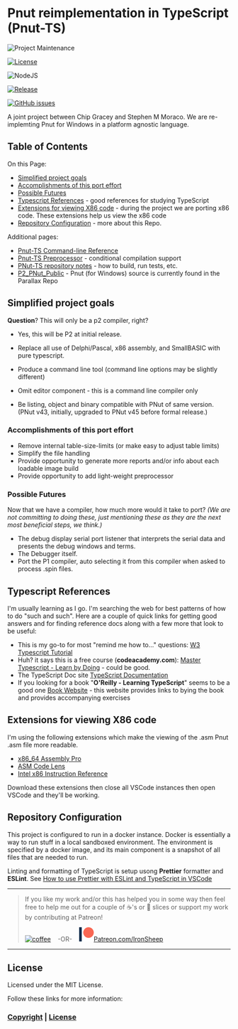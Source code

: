 # Pnut reimplementation in TypeScript (Pnut-TS)

![Project Maintenance][maintenance-shield]

[![License][license-shield]](LICENSE)

![NodeJS][node-badge]

[![Release][Release-shield]](https://github.com/ironsheep/Pnut-ts-dev/releases)

[![GitHub issues][Issues-shield]](https://github.com/ironsheep/Pnut-ts-dev/issues)

A joint project between Chip Gracey and Stephen M Moraco.
We are re-implemting Pnut for Windows in a platform agnostic language.

## Table of Contents

On this Page:

- [Simplified project goals](#simplified-project-goals)
- [Accomplishments of this port effort](#accomplishments-of-this-port-effort)
- [Possible Futures](#possible-futures)
- [Typescript References](#typescript-references) - good references for studying TypeScript
- [Extensions for viewing X86 code](#extensions-for-viewing-x86-code) - during the project we are porting x86 code. These extensions help us view the x86 code
- [Repository Configuration](#repository-configuration) - more about this Repo.

Additional pages:

- [Pnut-TS Command-line Reference](CommandLine.md) 
- [Pnut-TS Preprocessor](Preprocessor.md) - conditional compilation support
- [PNut-TS repository notes](BUILD-RUN.md) - how to build, run tests, etc.
- [P2\_PNut_Public](https://github.com/parallaxinc/P2_PNut_Public) - Pnut (for Windows) source is currently found in the Parallax Repo

## Simplified project goals

**Question**? This will only be a p2 compiler, right?
- Yes, this will be P2 at initial release. 

- Replace all use of Delphi/Pascal, x86 assembly, and SmallBASIC with pure typescript.
- Produce a command line tool (command line options may be slightly different)
- Omit editor component - this is a command line compiler only
- Be listing, object and binary compatible with PNut of same version. (PNut v43, initially, upgraded to PNut v45 before formal release.)

### Accomplishments of this port effort

- Remove internal table-size-limits (or make easy to adjust table limits)
- Simplify the file handling
- Provide opportunity to generate more reports and/or info about each loadable image build
- Provide opportunity to add light-weight preprocessor

### Possible Futures

Now that we have a compiler, how much more would it take to port?
*(We are not committing to doing these, just mentioning these as they are the next most beneficial steps, we think.)*

- The debug display serial port listener that interprets the serial data and presents the debug windows and terms.
- The Debugger itself.
- Port the P1 compiler, auto selecting it from this compiler when asked to process .spin files.

## Typescript References

I'm usually learning as I go. I'm searching the web for best patterns of how to do "such and such". Here are a couple of quick links for getting good answers and for finding reference docs along with a few more that look to be useful:

- This is my go-to for most "remind me how to..." questions: [W3 Typescript Tutorial](https://www.w3schools.com/typescript/)
- Huh? it says this is a free course (**codeacademy.com**): [Master Typescript - Learn by Doing](https://www.codecademy.com/learn/learn-typescript) - could be good.
- The TypeScript Doc site [TypeScript Documentation](https://www.typescriptlang.org/docs/)
- If you looking for a book "**O'Reilly - Learning TypeScript**" seems to be a good one [Book Website](https://www.learningtypescript.com/) - this website provides links to bying the book and provides accompanying exercises

## Extensions for viewing X86 code

I'm using the following extensions which make the viewing of the .asm Pnut .asm file more readable.

- [x86_64 Assembly Pro](https://marketplace.visualstudio.com/items?itemName=EhlKr.x86-64-assembly-pro)
- [ASM Code Lens](https://marketplace.visualstudio.com/items?itemName=maziac.asm-code-lens)
- [Intel x86 Instruction Reference](https://marketplace.visualstudio.com/items?itemName=whiteout2.x86ex)

Download these extensions then close all VSCode instances then open VSCode and they'll be working.

## Repository Configuration

This project is configured to run in a docker instance. Docker is essentially a way to run stuff in a local sandboxed environment. The environment is specified by a docker image, and its main component is a snapshot of all files that are needed to run.

Linting and formatting of TypeScript is setup usong **Prettier** formatter and **ESLint**.
See [How to use Prettier with ESLint and TypeScript in VSCode](https://khalilstemmler.com/blogs/tooling/prettier/)

---

> If you like my work and/or this has helped you in some way then feel free to help me out for a couple of :coffee:'s or :pizza: slices or support my work by contributing at Patreon!
>
> [![coffee](https://www.buymeacoffee.com/assets/img/custom_images/black_img.png)](https://www.buymeacoffee.com/ironsheep) &nbsp;&nbsp; -OR- &nbsp;&nbsp; [![Patreon](./DOCs/images/patreon.png)](https://www.patreon.com/IronSheep?fan_landing=true)[Patreon.com/IronSheep](https://www.patreon.com/IronSheep?fan_landing=true)

---

## License

Licensed under the MIT License.

Follow these links for more information:

### [Copyright](copyright) | [License](LICENSE)

[maintenance-shield]: https://img.shields.io/badge/maintainer-stephen%40ironsheep%2ebiz-blue.svg?style=for-the-badge

[license-shield]: https://img.shields.io/badge/License-MIT-yellow.svg

[Release-shield]: https://img.shields.io/github/release/ironsheep/Pnut-ts-dev/all.svg

[Issues-shield]: https://img.shields.io/github/issues/ironsheep/Pnut-ts-dev.svg

[node-badge]: https://img.shields.io/badge/node.js-6DA55F?style=for-the-badge&logo=node.js&logoColor=white
